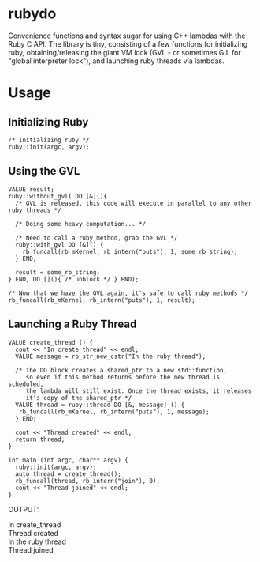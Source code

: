 rubydo
======

Convenience functions and syntax sugar for using C++ lambdas with the Ruby C API. The library is tiny, consisting of 
a few functions for initializing ruby, obtaining/releasing the giant VM lock (GVL - or sometimes GIL for "global interpreter lock"),
and launching ruby threads via lambdas.

Usage
=====

Initializing Ruby
-----------------

```
/* initializing ruby */
ruby::init(argc, argv);
```

Using the GVL
-------------
  
```
VALUE result;
ruby::without_gvl( DO [&](){
  /* GVL is released, this code will execute in parallel to any other ruby threads */
  
  /* Doing some heavy computation... */
  
  /* Need to call a ruby method, grab the GVL */
  ruby::with_gvl DO [&]() {
    rb_funcall(rb_mKernel, rb_intern("puts"), 1, some_rb_string);
  } END;
  
  result = some_rb_string;
} END, DO [](){ /* unblock */ } END);

/* Now that we have the GVL again, it's safe to call ruby methods */
rb_funcall(rb_mKernel, rb_intern("puts"), 1, result);
```

Launching a Ruby Thread
-----------------------

```
VALUE create_thread () {
  cout << "In create_thread" << endl;
  VALUE message = rb_str_new_cstr("In the ruby thread");

  /* The DO block creates a shared_ptr to a new std::function,
     so even if this method returns before the new thread is scheduled,
     the lambda will still exist. Once the thread exists, it releases
     it's copy of the shared_ptr */
  VALUE thread = ruby::thread DO [&, message] () {
   rb_funcall(rb_mKernel, rb_intern("puts"), 1, message);
  } END;

  cout << "Thread created" << endl;
  return thread;
}

int main (int argc, char** argv) {
  ruby::init(argc, argv);
  auto thread = create_thread();
  rb_funcall(thread, rb_intern("join"), 0);
  cout << "Thread joined" << endl;
}
```

OUTPUT:

In create_thread  
Thread created  
In the ruby thread  
Thread joined  
